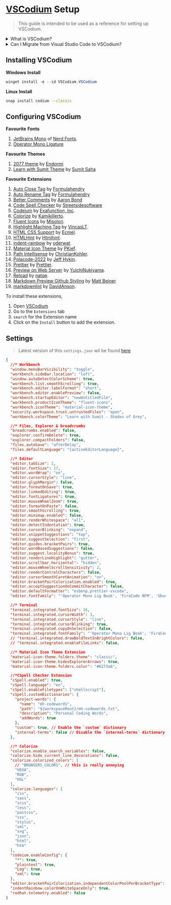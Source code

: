 # [VSCodium](https://vscodium.com) Setup

> This guide is intended to be used as a reference for setting up VSCodium.

<details>

<summary>What is VSCodium?</summary>

[VSCodium](https://github.com/vscodium/vscodium) is a free and open-source code editor based on [Visual Studio Code](https://github.com/microsoft/vscode), providing the same features and functionality without the proprietary [Microsoft](https://www.microsoft.com) branding and telemetry.

</details>
<details>

<summary>Can I Migrate from Visual Studio Code to VSCodium?</summary>

If you want to migrate from [Visual Studio Code](https://github.com/microsoft/vscode) to [VSCodium](https://github.com/vscodium/vscodium) follow this [Official Guide](https://github.com/VSCodium/vscodium/blob/a02839b466d8d01b8a61ea9611f0b74039538eae/DOCS.md#migrating-from-visual-studio-code-to-vscodium) from [VSCodium](https://github.com/vscodium/vscodium).

</details>

## Installing VSCodium

**Windows**
**Install**

```powershell
winget install -e --id VSCodium.VSCodium
```

**Linux**
**Install**

```bash
snap install codium --classic
```

## Configuring VSCodium

**Favourite**
**Fonts**

1. [JetBrains Mono](https://github.com/ryanoasis/nerd-fonts/releases?q=JetBrainsMono&expanded=true) of [Nerd Fonts](https://github.com/ryanoasis/nerd-fonts).
2. [Operator Mono Ligature](https://github.com/iammrmehedi/Operator-Mono-Ligature)

**Favourite**
**Themes**

1. [2077 theme](https://github.com/endormi/vscode-2077-theme) by [Endormi](https://github.com/endormi)
2. [Learn with Sumit Theme](https://marketplace.visualstudio.com/items?itemName=SumitSaha.learn-with-sumit-theme) by [Sumit Saha](https://github.com/learnwithsumit)

**Favourite**
**Extensions**

1. [Auto Close Tag](https://github.com/formulahendry/vscode-auto-close-tag.git) by [Formulahendry](https://github.com/formulahendry)
1. [Auto Rename Tag](https://github.com/formulahendry/vscode-auto-rename-tag.git)
by [Formulahendry](https://github.com/formulahendry)
1. [Better Comments](https://github.com/aaron-bond/better-comments.git) by [Aaron Bond](https://github.com/aaron-bond)
1. [Code Spell Checker](https://github.com/streetsidesoftware/vscode-spell-checker.git) by [Streetsidesoftware](https://github.com/streetsidesoftware)
1. [Codeium](https://open-vsx.org/extension/Codeium/codeium) by [Exafunction, Inc](https://www.exafunction.com/).
1. [Colorize](https://github.com/kamikillerto/vscode-colorize.git) by [Kamikillerto](https://github.com/kamikillerto).
1. [Fluent Icons](https://github.com/misolori/vscode-fluent-icons.git) by [Misolori](https://github.com/misolori).
1. [Highlight Maching Tag](https://github.com/vincaslt/vscode-highlight-matching-tag.git) by [VincasLT](https://github.com/vincaslt).
1. [HTML CSS Support](https://github.com/ecmel/vscode-html-css.git) by [Ecmel](https://github.com/ecmel).
1. [HTMLHint](https://github.com/htmlhint/HTMLHint.git) by [Htmlhint](https://github.com/htmlhint).
1. [indent-rainbow](https://github.com/oderwat/vscode-indent-rainbow.git) by [oderwat](https://github.com/oderwat).
1. [Material Icon Theme](https://github.com/PKief/vscode-material-icon-theme.git)
by [PKief](https://github.com/PKief).
1. [Path Intellisense](https://github.com/ChristianKohler/PathIntellisense.git) by [ChristianKohler](https://github.com/ChristianKohler).
1. [Polacode-2022](https://github.com/jeff-hykin/polacode.git) by [Jeff Hykin](https://github.com/jeff-hykin).
1. [Prettier](https://github.com/prettier/prettier-vscode.git) by [Prettier](https://github.com/prettier).
1. [Preview on Web Server](https://github.com/YuichiNukiyama/vscode-preview-server.git) by [YuichiNukiyama](https://github.com/YuichiNukiyama).
1. [Reload](https://github.com/natqe/reload) by [natqe](https://github.com/natqe).
1. [Markdown Preview Github Styling](https://github.com/mjbvz/vscode-github-markdown-preview-style.git) by [Matt Beiner](https://github.com/mjbvz)
1. [markdownlint](https://github.com/DavidAnson/vscode-markdownlint.git) by [DavidAnson](https://github.com/DavidAnson).

To install these extensions, 
1. Open [VSCodium](https://github.com/vscodium/vscodium)
1. Go to the `Extensions` tab
2. `search` for the Extension name
3. Click on the `Install` button to add the extension.

## Settings
>
> Latest version of this `settings.json` wil be found [here](https://gist.github.com/iammrmehedi/89ca447e35375c98e83889af3b85e205)

```json
{
  //* Workbench
  "window.menuBarVisibility": "toggle",
  "workbench.sideBar.location": "left",
  "window.autoDetectColorScheme": true,
  "workbench.list.smoothScrolling": true,
  "workbench.editor.labelFormat": "short",
  "workbench.editor.enablePreview": false,
  "workbench.startupEditor": "newUntitledFile",
  "workbench.productIconTheme": "fluent-icons",
  "workbench.iconTheme": "material-icon-theme",
  "security.workspace.trust.untrustedFiles": "open",
  "workbench.colorTheme": "Learn with Sumit - Shades of Grey",

  //* Files, Explorer & breadcrumbs
  "breadcrumbs.enabled": false,
  "explorer.confirmDelete": true,
  "explorer.compactFolders": false,
  "files.autoSave": "afterDelay",
  "files.defaultLanguage": "{activeEditorLanguage}",

  //* Editor
  "editor.tabSize": 2,
  "editor.fontSize": 17,
  "editor.wordWrap": "on",
  "editor.cursorStyle": "line",
  "editor.glyphMargin": false,
  "editor.formatOnSave": true,
  "editor.linkedEditing": true,
  "editor.fontLigatures": true,
  "editor.mouseWheelZoom": true,
  "editor.formatOnPaste": false,
  "editor.smoothScrolling": true,
  "editor.minimap.enabled": false,
  "editor.renderWhitespace": "all",
  "editor.detectIndentation": true,
  "editor.cursorBlinking": "expand",
  "editor.snippetSuggestions": "top",
  "editor.suggestSelection": "first",
  "editor.guides.bracketPairs": true,
  "editor.wordBasedSuggestions": false,
  "editor.suggest.localityBonus": true,
  "editor.renderLineHighlight": "gutter",
  "editor.scrollbar.horizontal": "hidden",
  "editor.mouseWheelScrollSensitivity": 2,
  "editor.renderControlCharacters": false,
  "editor.cursorSmoothCaretAnimation": "on",
  "editor.bracketPairColorization.enabled": true,
  "editor.acceptSuggestionOnCommitCharacter": false,
  "editor.defaultFormatter": "esbenp.prettier-vscode",
  "editor.fontFamily": "'Operator Mono Lig Book', 'FiraCode NFM', 'Ubuntu Mono', Consolas, Menlo",

  //* Terminal
  "terminal.integrated.fontSize": 16,
  "terminal.integrated.cursorWidth": 3,
  "terminal.integrated.cursorStyle": "line",
  "terminal.integrated.cursorBlinking": true,
  "terminal.integrated.copyOnSelection": false,
  "terminal.integrated.fontFamily": "'Operator Mono Lig Book', 'FiraCode NFM', 'Ubuntu Mono', Consolas, Menlo",
  // "terminal.integrated.drawBoldTextInBrightColors": false,
  // "terminal.integrated.enableFileLinks": false,

  //* Material Icon Theme Extension
  "material-icon-theme.folders.theme": "classic",
  "material-icon-theme.hidesExplorerArrows": true,
  "material-icon-theme.folders.color": "#6273a6",

  //*CSpell Checker Extension
  "cSpell.enabled": true,
  "cSpell.language": "en",
  "cSpell.enableFiletypes": ["shellscript"],
  "cSpell.customDictionaries": {
    "project-words": {
      "name": "mh-codewords",
      "path": "${workspaceRoot}/mh-codewords.txt",
      "description": "Personal Coding Words",
      "addWords": true
    },
    "custom": true, // Enable the `custom` dictionary
    "internal-terms": false // Disable the `internal-terms` dictionary
  },

  //* Colorize
  "colorize.enable_search_variables": false,
  "colorize.hide_current_line_decorations": false,
  "colorize.colorized_colors": [
    // "BROWSERS_COLORS", // this is really annoying
    "HEXA",
    "RGB",
    "HSL"
  ],
  "colorize.languages": [
    "css",
    "sass",
    "scss",
    "less",
    "postcss",
    "sss",
    "stylus",
    "xml",
    "svg",
    "json",
    "html",
    "htm"
  ],
  "codeium.enableConfig": {
    "*": true,
    "plaintext": true,
    "Log": true,
    "xml": true
  },
  "editor.bracketPairColorization.independentColorPoolPerBracketType": true,
  "indentRainbow.colorOnWhiteSpaceOnly": true,
  "redhat.telemetry.enabled": false
}
```

